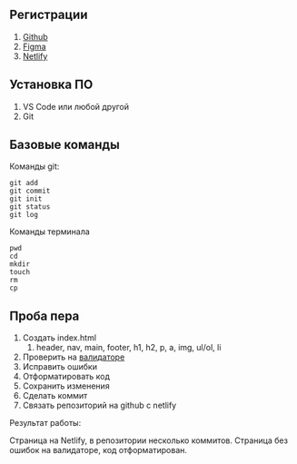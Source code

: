 ## Регистрации

1. [Github](//github.com)
1. [Figma](//figma.com)
1. [Netlify](//www.netlify.com/)

## Установка ПО

1. VS Code или любой другой
1. Git

## Базовые команды

Команды git:

```
git add
git commit
git init
git status
git log
```

Команды терминала

```
pwd
cd
mkdir
touch
rm
cp
```

## Проба пера

1. Создать index.html
   1. header, nav, main, footer, h1, h2, p, a, img, ul/ol, li
1. Проверить на [валидаторе](https://validator.w3.org/)
1. Исправить ошибки
1. Отформатировать код
1. Сохранить изменения
1. Сделать коммит
1. Связать репозиторий на github с netlify

Результат работы:

Страница на Netlify, в репозитории несколько коммитов. Страница без ошибок на валидаторе, код отформатирован.
